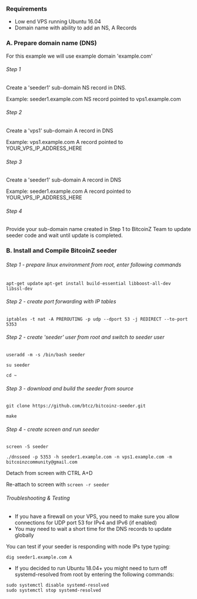### Requirements
- Low end VPS running Ubuntu 16.04
- Domain name with ability to add an NS, A Records

### A. Prepare domain name (DNS)
For this example we will use example domain 'example.com'
###### Step 1
Create a 'seeder1' sub-domain NS record in DNS.

Example: seeder1.example.com NS record pointed to vps1.example.com

###### Step 2
Create a 'vps1' sub-domain A record in DNS

Example: vps1.example.com A record pointed to YOUR_VPS_IP_ADDRESS_HERE

###### Step 3
Create a 'seeder1' sub-domain A record in DNS

Example: seeder1.example.com A record pointed to YOUR_VPS_IP_ADDRESS_HERE

###### Step 4
Provide your sub-domain name created in Step 1 to BitcoinZ Team to update seeder code and wait until update is completed.

### B. Install and Compile BitcoinZ seeder
###### Step 1 - prepare linux environment from root, enter following commands
`apt-get update`
`apt-get install build-essential libboost-all-dev libssl-dev`

###### Step 2 - create port forwarding with IP tables
`iptables -t nat -A PREROUTING -p udp --dport 53 -j REDIRECT --to-port 5353`

###### Step 2 - create 'seeder' user from root and switch to seeder user
`useradd -m -s /bin/bash seeder`

`su seeder`

`cd ~`

###### Step 3 - download and build the seeder from source

`git clone https://github.com/btcz/bitcoinz-seeder.git`

`make`

###### Step 4 - create screen and run seeder
`screen -S seeder`

`./dnsseed -p 5353 -h seeder1.example.com -n vps1.example.com -m bitcoinzcommunity@gmail.com`

Detach from screen with CTRL A+D

Re-attach to screen with `screen -r seeder`

###### Troubleshooting & Testing

- If you have a firewall on your VPS, you need to make sure you allow connections for UDP port 53 for IPv4 and IPv6 (if enabled)
- You may need to wait a short time for the DNS records to update globally

You can test if your seeder is responding with node IPs type typing:

`dig seeder1.example.com A`

- If you decided to run Ubuntu 18.04+ you might need to turn off systemd-resolved from root by entering the following commands:

```
sudo systemctl disable systemd-resolved
sudo systemctl stop systemd-resolved
```
